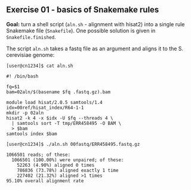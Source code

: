 ## Exercise 01 - basics of Snakemake rules

**Goal:** turn a shell script (`aln.sh` - alignment with hisat2) into a single rule
Snakemake file (`Snakefile`). One possible solution is given in `Snakefile.finished`.


The script `aln.sh` takes a fastq file as an argument and aligns it to the
S. cerevisiae genome:

```ShellSession
[user@cn1234]$ cat aln.sh

#! /bin/bash

fq=$1
bam=02aln/$(basename $fq .fastq.gz).bam

module load hisat/2.0.5 samtools/1.4
idx=00ref/hisat_index/R64-1-1
mkdir -p 02aln
hisat2 -k 4 -x $idx -U $fq --threads 4 \
  | samtools sort -T tmp/ERR458495 -O BAM \
  > $bam
samtools index $bam

[user@cn1234]$ ./aln.sh 00fastq/ERR458495.fastq.gz

1066501 reads; of these:
  1066501 (100.00%) were unpaired; of these:
    52263 (4.90%) aligned 0 times
    786836 (73.78%) aligned exactly 1 time
    227402 (21.32%) aligned >1 times
95.10% overall alignment rate
```



